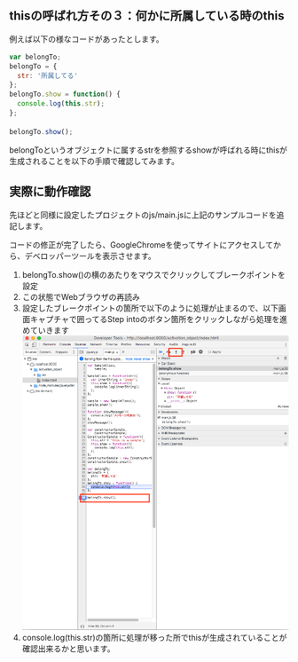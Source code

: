 ## thisの呼ばれ方その３：何かに所属している時のthis


例えば以下の様なコードがあったとします。

```javascript
var belongTo;
belongTo = {
  str: '所属してる'
};
belongTo.show = function() {
  console.log(this.str);
};

belongTo.show();
```

belongToというオブジェクトに属するstrを参照するshowが呼ばれる時にthisが生成されることを以下の手順で確認してみます。

## 実際に動作確認

先ほどと同様に設定したプロジェクトのjs/main.jsに上記のサンプルコードを追記します。

コードの修正が完了したら、GoogleChromeを使ってサイトにアクセスしてから、デベロッパーツールを表示させます。

1. belongTo.show()の横のあたりをマウスでクリックしてブレークポイントを設定
2. この状態でWebブラウザの再読み
3. 設定したブレークポイントの箇所で以下のように処理が止まるので、以下画面キャプチャで囲ってるStep intoのボタン箇所をクリックしながら処理を進めていきます![thisの確認](../images/about_this_04.png)
4. console.log(this.str)の箇所に処理が移った所でthisが生成されていることが確認出来るかと思います。

